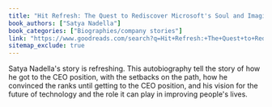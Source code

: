 ```yaml
---
title: "Hit Refresh: The Quest to Rediscover Microsoft's Soul and Imagine a Better Future for Everyone"
book_authors: ["Satya Nadella"]
book_categories: ["Biographies/company stories"]
link: "https://www.goodreads.com/search?q=Hit+Refresh:+The+Quest+to+Rediscover+Microsoft's+Soul+and+Imagine+a+Better+Future+for+Everyone+Satya+Nadella"
sitemap_exclude: true
---
```


Satya Nadella's story is refreshing. This autobiography tell the story of how he got to the CEO position, with the setbacks on the path, how he convinced the ranks until getting to the CEO position, and his vision for the future of technology and the role it can play in improving people's lives.